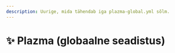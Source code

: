 ```yaml
---
description: Uurige, mida tähendab iga plazma-global.yml sõlm.
---
```


# ✨ Plazma (globaalne seadistus)
